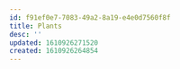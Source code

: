 ```yaml
---
id: f91ef0e7-7083-49a2-8a19-e4e0d7560f8f
title: Plants
desc: ''
updated: 1610926271520
created: 1610926264854
---
```


